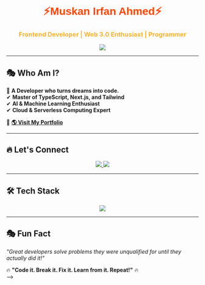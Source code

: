 <!-- 🚀 Dark & Stylish Animated Header -->
<h1 align="center" style="font-family: 'Poppins', sans-serif; font-weight: bold;">
  <span style="color:#ff4500;">⚡Muskan Irfan Ahmed⚡</span>
</h1>
<h3 align="center" style="color:#f7b42c;"> Frontend Developer | Web 3.0 Enthusiast | Programmer </h3>

<p align="center">
  <img src="https://readme-typing-svg.herokuapp.com?font=Fira+Code&size=22&pause=1000&color=ff4500&center=true&vCenter=true&width=600&lines=🚀+Full+Stack+Developer;🤖+Web+3.0+Enthusiast;🎯+Passionate+Learner" />
</p>

---

## 🎭 **Who Am I?**
🖤 **A Developer who turns dreams into code.**  
✔ **Master of TypeScript, Next.js, and Tailwind**  
✔ **AI & Machine Learning Enthusiast**  
✔ **Cloud & Serverless Computing Expert**  

📌 **[🌎 Visit My Portfolio](https://portfolio-tailwind-css-roan.vercel.app/)**  

---

## 🔥 **Let's Connect**
<p align="center">
  <a href="https://github.com/muskanirfan12">
    <img src="https://img.shields.io/badge/GitHub-0D1117?style=for-the-badge&logo=github&logoColor=white">
  </a>
  <a href="https://www.linkedin.com/in/muskan-irfan-ahmed/">
    <img src="https://img.shields.io/badge/LinkedIn-ff4500?style=for-the-badge&logo=linkedin&logoColor=white">
  </a>
</p>

---

## 🛠️ **Tech Stack**
<p align="center">
  <img src="https://skillicons.dev/icons?i=html,css,js,ts,react,nextjs,tailwind,git,github,python,nodejs,mongodb,linux,docker,aws,vercel" />
</p>

---

## 🎭 **Fun Fact**
_"Great developers solve problems they were unqualified for until they actually did it!"_  

🔥 **"Code it. Break it. Fix it. Learn from it. Repeat!"** 🔥  
-->
